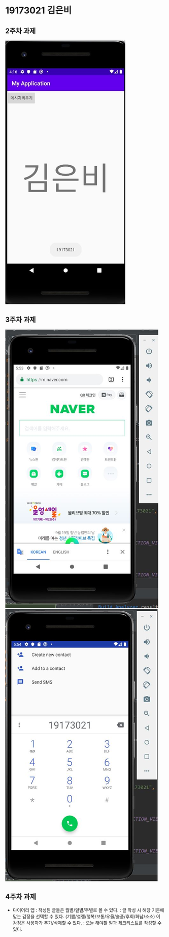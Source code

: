 # 19173021 김은비

## 2주차 과제
<img width="" height="" src="./19173021_김은비.jpg"></img>

## 3주차 과제
<img width="" height="" src="./png/cap1.JPG"></img>
<img width="" height="" src="./png/cap2.JPG"></img>

## 4주차 과제

  - 다이어리 앱
    : 작성된 글들은 월별/일별/주별로 볼 수 있다.
    : 글 작성 시 해당 기분에 맞는 감정을 선택할 수 있다. (기쁨/설렘/행복/보통/우울/슬픔/후회/화남/소소)
    이 감정은 사용자가 추가/삭제할 수 있다.
    : 오늘 해야할 일과 체크리스트를 작성할 수 있다.
